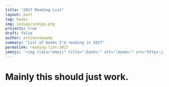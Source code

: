 ```yaml
---
title: "2017 Reading List"
layout: post
tag: books
img: indigo/indigo.png
projects: true
draft: false
author: artiannaswamy
summary: "List of books I'm reading in 2017"
permalink: reading-list-2017
jemoji: '<img class="emoji" title=":books:" alt=":books:" src="https://assets.github.com/images/icons/emoji/unicode/1f4da.png" height="20" width="20" align="absmiddle">'
---
```



# Mainly this should just work.
